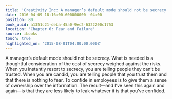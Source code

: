 ```yaml
---
title: 'Creativity Inc: A manager’s default mode should not be secrecy. What is need…'
date: 2016-04-09 18:16:00.600000000 -04:00
position: 80
book_uuid: a1351c21-deba-45a0-9ec2-6322200c1753
location: 'Chapter 6: Fear and Failure'
source: ibooks
touch: true
highlighted_on: '2015-08-01T04:00:00.000Z'
---
```


A manager’s default mode should not be secrecy. What is needed is a thoughtful consideration of the cost of secrecy weighed against the risks. When you instantly resort to secrecy, you are telling people they can’t be trusted. When you are candid, you are telling people that you trust them and that there is nothing to fear. To confide in employees is to give them a sense of ownership over the information. The result—and I’ve seen this again and again—is that they are less likely to leak whatever it is that you’ve confided.